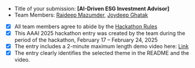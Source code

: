 - Title of your submission: **[AI-Driven ESG Investment Advisor]**
- Team Members: [Rajdeep Mazumder](mailto:mazumder.rajdeep@gmail.com), [Joydeep Ghatak](mailto:joycode17@gmail.com)
- [x] All team members agree to abide by the [Hackathon Rules](https://aaai.org/conference/aaai/aaai-25/hackathon/)
- [x] This AAAI 2025 hackathon entry was created by the team during the period of the hackathon, February 17 – February 24, 2025
- [x] The entry includes a 2-minute maximum length demo video here: [Link](https://your-link.com)
- [x] The entry clearly identifies the selected theme in the README and the video.
